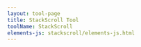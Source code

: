 ```yaml
---
layout: tool-page
title: StackScroll Tool
toolName: StackScroll
elements-js: stackscroll/elements-js.html
---
```

